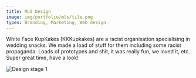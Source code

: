 ```yaml
---
title: MLS Design
image: img/portfolio/mls/tile.png
types: Branding, Marketing, Web design
---
```


White Face KupKakes (KKKupkakes) are a racist organisation specialising in wedding snacks.
We made a load of stuff for them including some racist propaganda.
Loads of prototypes and shit, it was really fun, we loved it, etc.
Super great time, have a look!

![Design stage 1](http://lorempixel.com/960/500)